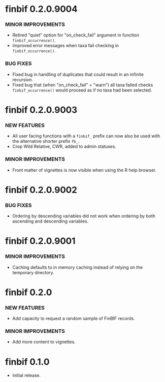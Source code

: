 # finbif 0.2.0.9004

### MINOR IMPROVEMENTS
  
  * Retired "quiet" option for "on_check_fail" argument in function
    `finbif_occurrence()`.
  * Improved error messages when taxa fail checking in `finbif_occurrence()`.

### BUG FIXES

  * Fixed bug in handling of duplicates that could result in an infinite
    recursion.
  * Fixed bug that (when "on_check_fail" = "warn") all taxa failed checks
    `finbif_occurrence()` would proceed as if no taxa had been selected.
  
# finbif 0.2.0.9003

### NEW FEATURES

  * All user facing functions with a `finbif_` prefix can now also be used with
    the alternative shorter prefix `fb_`.
  * Crop Wild Relative, CWR, added to admin statuses.

### MINOR IMPROVEMENTS

  * Front matter of vignettes is now visible when using the R help browser.

# finbif 0.2.0.9002

### BUG FIXES

  * Ordering by descending variables did not work when ordering by both
    ascending and descending variables.

# finbif 0.2.0.9001

### MINOR IMPROVEMENTS

  * Caching defaults to in memory caching instead of relying on the temporary
    directory.

# finbif 0.2.0

### NEW FEATURES

  * Add capacity to request a random sample of FinBIF records.

### MINOR IMPROVEMENTS

  * Add more content to vignettes.

# finbif 0.1.0

  * Initial release.
